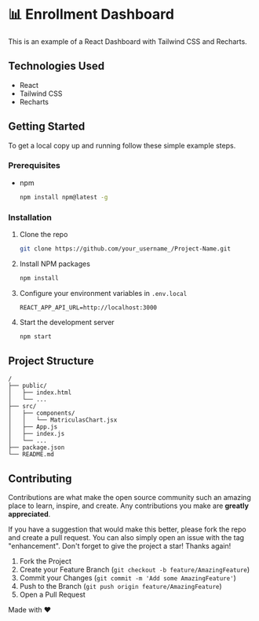 # 📊 Enrollment Dashboard

This is an example of a React Dashboard with Tailwind CSS and Recharts.

## Technologies Used

- React
- Tailwind CSS
- Recharts

## Getting Started

To get a local copy up and running follow these simple example steps.

### Prerequisites

* npm
  ```sh
  npm install npm@latest -g
  ```

### Installation

1. Clone the repo
   ```sh
   git clone https://github.com/your_username_/Project-Name.git
   ```
2. Install NPM packages
   ```sh
   npm install
   ```
3. Configure your environment variables in `.env.local`
   ```
   REACT_APP_API_URL=http://localhost:3000
   ```
4. Start the development server
    ```sh
    npm start
    ```

## Project Structure

```
/
├── public/
│   ├── index.html
│   └── ...
├── src/
│   ├── components/
│   │   └── MatriculasChart.jsx
│   ├── App.js
│   ├── index.js
│   └── ...
├── package.json
└── README.md
```

## Contributing

Contributions are what make the open source community such an amazing place to learn, inspire, and create. Any contributions you make are **greatly appreciated**.

If you have a suggestion that would make this better, please fork the repo and create a pull request. You can also simply open an issue with the tag "enhancement".
Don't forget to give the project a star! Thanks again!

1. Fork the Project
2. Create your Feature Branch (`git checkout -b feature/AmazingFeature`)
3. Commit your Changes (`git commit -m 'Add some AmazingFeature'`)
4. Push to the Branch (`git push origin feature/AmazingFeature`)
5. Open a Pull Request

Made with ❤️
